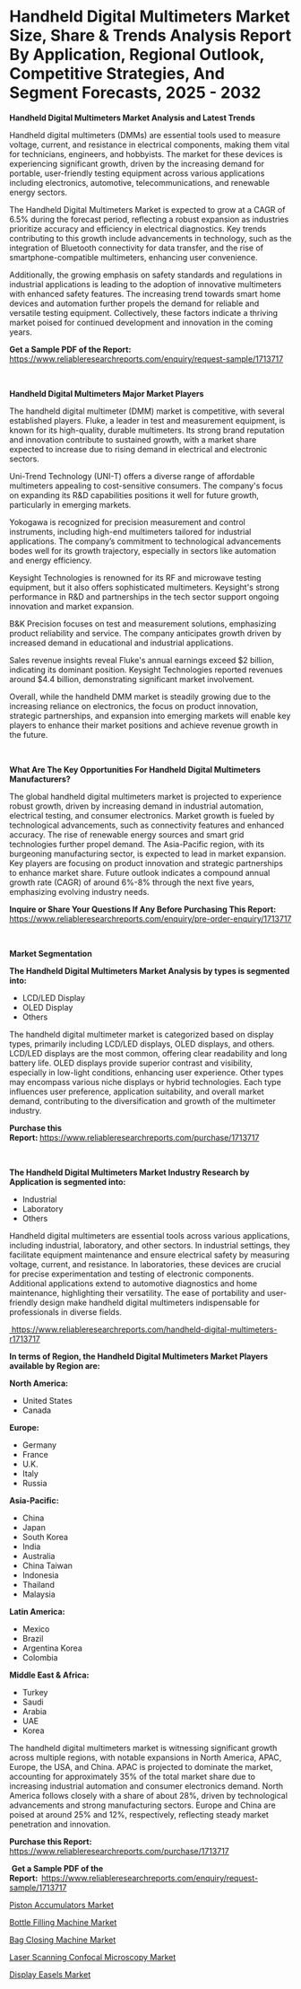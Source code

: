 <p><h1>Handheld Digital Multimeters Market Size, Share & Trends Analysis Report By Application, Regional Outlook, Competitive Strategies, And Segment Forecasts, 2025 - 2032</h1></p><p><strong>Handheld Digital Multimeters Market Analysis and Latest Trends</strong></p>
<p><p>Handheld digital multimeters (DMMs) are essential tools used to measure voltage, current, and resistance in electrical components, making them vital for technicians, engineers, and hobbyists. The market for these devices is experiencing significant growth, driven by the increasing demand for portable, user-friendly testing equipment across various applications including electronics, automotive, telecommunications, and renewable energy sectors.</p><p>The Handheld Digital Multimeters Market is expected to grow at a CAGR of 6.5% during the forecast period, reflecting a robust expansion as industries prioritize accuracy and efficiency in electrical diagnostics. Key trends contributing to this growth include advancements in technology, such as the integration of Bluetooth connectivity for data transfer, and the rise of smartphone-compatible multimeters, enhancing user convenience. </p><p>Additionally, the growing emphasis on safety standards and regulations in industrial applications is leading to the adoption of innovative multimeters with enhanced safety features. The increasing trend towards smart home devices and automation further propels the demand for reliable and versatile testing equipment. Collectively, these factors indicate a thriving market poised for continued development and innovation in the coming years.</p></p>
<p><strong>Get a Sample PDF of the Report:&nbsp;</strong> <a href="https://www.reliableresearchreports.com/enquiry/request-sample/1713717?utm_campaign=102&utm_medium=2&utm_source=Github&utm_content=ia&utm_term=08042025&utm_id=handheld-digital-multimeters">https://www.reliableresearchreports.com/enquiry/request-sample/1713717</a></p>
<p>&nbsp;</p>
<p><strong>Handheld Digital Multimeters Major Market Players</strong></p>
<p><p>The handheld digital multimeter (DMM) market is competitive, with several established players. Fluke, a leader in test and measurement equipment, is known for its high-quality, durable multimeters. Its strong brand reputation and innovation contribute to sustained growth, with a market share expected to increase due to rising demand in electrical and electronic sectors. </p><p>Uni-Trend Technology (UNI-T) offers a diverse range of affordable multimeters appealing to cost-sensitive consumers. The company's focus on expanding its R&D capabilities positions it well for future growth, particularly in emerging markets.</p><p>Yokogawa is recognized for precision measurement and control instruments, including high-end multimeters tailored for industrial applications. The company’s commitment to technological advancements bodes well for its growth trajectory, especially in sectors like automation and energy efficiency.</p><p>Keysight Technologies is renowned for its RF and microwave testing equipment, but it also offers sophisticated multimeters. Keysight's strong performance in R&D and partnerships in the tech sector support ongoing innovation and market expansion. </p><p>B&K Precision focuses on test and measurement solutions, emphasizing product reliability and service. The company anticipates growth driven by increased demand in educational and industrial applications.</p><p>Sales revenue insights reveal Fluke's annual earnings exceed $2 billion, indicating its dominant position. Keysight Technologies reported revenues around $4.4 billion, demonstrating significant market involvement.</p><p>Overall, while the handheld DMM market is steadily growing due to the increasing reliance on electronics, the focus on product innovation, strategic partnerships, and expansion into emerging markets will enable key players to enhance their market positions and achieve revenue growth in the future.</p></p>
<p>&nbsp;</p>
<p><strong>What Are The Key Opportunities For Handheld Digital Multimeters Manufacturers?</strong></p>
<p><p>The global handheld digital multimeters market is projected to experience robust growth, driven by increasing demand in industrial automation, electrical testing, and consumer electronics. Market growth is fueled by technological advancements, such as connectivity features and enhanced accuracy. The rise of renewable energy sources and smart grid technologies further propel demand. The Asia-Pacific region, with its burgeoning manufacturing sector, is expected to lead in market expansion. Key players are focusing on product innovation and strategic partnerships to enhance market share. Future outlook indicates a compound annual growth rate (CAGR) of around 6%-8% through the next five years, emphasizing evolving industry needs.</p></p>
<p><strong>Inquire or Share Your Questions If Any Before Purchasing This Report:</strong> <a href="https://www.reliableresearchreports.com/enquiry/pre-order-enquiry/1713717?utm_campaign=102&utm_medium=2&utm_source=Github&utm_content=ia&utm_term=08042025&utm_id=handheld-digital-multimeters">https://www.reliableresearchreports.com/enquiry/pre-order-enquiry/1713717</a></p>
<p>&nbsp;</p>
<p><strong>Market Segmentation</strong></p>
<p><strong>The Handheld Digital Multimeters Market Analysis by types is segmented into:</strong></p>
<p><ul><li>LCD/LED Display</li><li>OLED Display</li><li>Others</li></ul></p>
<p><p>The handheld digital multimeter market is categorized based on display types, primarily including LCD/LED displays, OLED displays, and others. LCD/LED displays are the most common, offering clear readability and long battery life. OLED displays provide superior contrast and visibility, especially in low-light conditions, enhancing user experience. Other types may encompass various niche displays or hybrid technologies. Each type influences user preference, application suitability, and overall market demand, contributing to the diversification and growth of the multimeter industry.</p></p>
<p><strong>Purchase this Report:&nbsp;</strong><a href="https://www.reliableresearchreports.com/purchase/1713717?utm_campaign=102&utm_medium=2&utm_source=Github&utm_content=ia&utm_term=08042025&utm_id=handheld-digital-multimeters">https://www.reliableresearchreports.com/purchase/1713717</a></p>
<p>&nbsp;</p>
<p><strong>The Handheld Digital Multimeters Market Industry Research by Application is segmented into:</strong></p>
<p><ul><li>Industrial</li><li>Laboratory</li><li>Others</li></ul></p>
<p><p>Handheld digital multimeters are essential tools across various applications, including industrial, laboratory, and other sectors. In industrial settings, they facilitate equipment maintenance and ensure electrical safety by measuring voltage, current, and resistance. In laboratories, these devices are crucial for precise experimentation and testing of electronic components. Additional applications extend to automotive diagnostics and home maintenance, highlighting their versatility. The ease of portability and user-friendly design make handheld digital multimeters indispensable for professionals in diverse fields.</p></p>
<p><a href="https://www.reliableresearchreports.com/handheld-digital-multimeters-r1713717?utm_campaign=102&utm_medium=2&utm_source=Github&utm_content=ia&utm_term=08042025&utm_id=handheld-digital-multimeters">&nbsp;https://www.reliableresearchreports.com/handheld-digital-multimeters-r1713717</a></p>
<p><strong>In terms of Region, the Handheld Digital Multimeters Market Players available by Region are:</strong></p>
<p>
    <p> <strong> North America: </strong>
        <ul>
            <li>United States</li>
            <li>Canada</li>
        </ul>
        </p> 
    <p> <strong> Europe: </strong>
        <ul>
            <li>Germany</li>
            <li>France</li>
            <li>U.K.</li>
            <li>Italy</li>
            <li>Russia</li>
        </ul>
        </p> 
    <p> <strong> Asia-Pacific: </strong>
        <ul>
            <li>China</li>
            <li>Japan</li>
            <li>South Korea</li>
            <li>India</li>
            <li>Australia</li>
            <li>China Taiwan</li>
            <li>Indonesia</li>
            <li>Thailand</li>
            <li>Malaysia</li>
        </ul>
        </p> 
    <p> <strong> Latin America: </strong>
        <ul>
            <li>Mexico</li>
            <li>Brazil</li>
            <li>Argentina Korea</li>
            <li>Colombia</li>
        </ul>
        </p> 
    <p> <strong> Middle East & Africa: </strong>
        <ul>
            <li>Turkey</li>
            <li>Saudi</li>
            <li>Arabia</li>
            <li>UAE</li>
            <li>Korea</li>
        </ul>
    </p>
    </p>
<p><p>The handheld digital multimeters market is witnessing significant growth across multiple regions, with notable expansions in North America, APAC, Europe, the USA, and China. APAC is projected to dominate the market, accounting for approximately 35% of the total market share due to increasing industrial automation and consumer electronics demand. North America follows closely with a share of about 28%, driven by technological advancements and strong manufacturing sectors. Europe and China are poised at around 25% and 12%, respectively, reflecting steady market penetration and innovation.</p></p>
<p><strong>Purchase this Report: </strong><a href="https://www.reliableresearchreports.com/purchase/1713717?utm_campaign=102&utm_medium=2&utm_source=Github&utm_content=ia&utm_term=08042025&utm_id=handheld-digital-multimeters">https://www.reliableresearchreports.com/purchase/1713717</a></p>
<p>&nbsp;<strong>Get a Sample PDF of the Report:&nbsp;&nbsp;</strong><a href="https://www.reliableresearchreports.com/enquiry/request-sample/1713717?utm_campaign=102&utm_medium=2&utm_source=Github&utm_content=ia&utm_term=08042025&utm_id=handheld-digital-multimeters">https://www.reliableresearchreports.com/enquiry/request-sample/1713717</a></p>
<p><strong></strong></p>
<p><p><a href="https://github.com/daleogrando/Market-Research-Report-List-1/blob/main/piston-accumulators-market.md?utm_campaign=102&utm_medium=2&utm_source=Github&utm_content=ia&utm_term=08042025&utm_id=handheld-digital-multimeters">Piston Accumulators Market</a></p><p><a href="https://github.com/vaduzunny/Market-Research-Report-List-1/blob/main/bottle-filling-machine-market.md?utm_campaign=102&utm_medium=2&utm_source=Github&utm_content=ia&utm_term=08042025&utm_id=handheld-digital-multimeters">Bottle Filling Machine Market</a></p><p><a href="https://github.com/gasikcalbos8/Market-Research-Report-List-1/blob/main/bag-closing-machine-market.md?utm_campaign=102&utm_medium=2&utm_source=Github&utm_content=ia&utm_term=08042025&utm_id=handheld-digital-multimeters">Bag Closing Machine Market</a></p><p><a href="https://github.com/ubavicachida/Market-Research-Report-List-1/blob/main/laser-scanning-confocal-microscopy-market.md?utm_campaign=102&utm_medium=2&utm_source=Github&utm_content=ia&utm_term=08042025&utm_id=handheld-digital-multimeters">Laser Scanning Confocal Microscopy Market</a></p><p><a href="https://github.com/dayaanapis5/Market-Research-Report-List-1/blob/main/display-easels-market.md?utm_campaign=102&utm_medium=2&utm_source=Github&utm_content=ia&utm_term=08042025&utm_id=handheld-digital-multimeters">Display Easels Market</a></p></p>